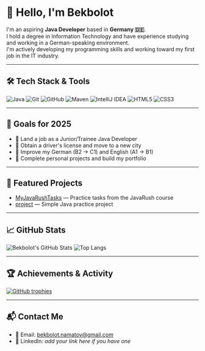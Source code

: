 # 👋 Hello, I'm Bekbolot

I'm an aspiring **Java Developer** based in **Germany 🇩🇪**.  
I hold a degree in Information Technology and have experience studying and working in a German-speaking environment.  
I'm actively developing my programming skills and working toward my first job in the IT industry.

---

## 🛠️ Tech Stack & Tools

![Java](https://img.shields.io/badge/Java-ED8B00?style=for-the-badge&logo=java&logoColor=white)
![Git](https://img.shields.io/badge/Git-F05032?style=for-the-badge&logo=git&logoColor=white)
![GitHub](https://img.shields.io/badge/GitHub-181717?style=for-the-badge&logo=github&logoColor=white)
![Maven](https://img.shields.io/badge/Maven-C71A36?style=for-the-badge&logo=apachemaven&logoColor=white)
![IntelliJ IDEA](https://img.shields.io/badge/IntelliJ_IDEA-000000?style=for-the-badge&logo=intellijidea&logoColor=white)
![HTML5](https://img.shields.io/badge/HTML5-E34F26?style=for-the-badge&logo=html5&logoColor=white)
![CSS3](https://img.shields.io/badge/CSS3-1572B6?style=for-the-badge&logo=css3&logoColor=white)

---

## 🎯 Goals for 2025

- 🔹 Land a job as a Junior/Trainee Java Developer  
- 🔹 Obtain a driver's license and move to a new city  
- 🔹 Improve my German (B2 → C1) and English (A1 → B1)  
- 🔹 Complete personal projects and build my portfolio

---

## 📂 Featured Projects

- [MyJavaRushTasks](https://github.com/Bekbolot97/MyJavaRushTasks) — Practice tasks from the JavaRush course  
- [project](https://github.com/Bekbolot97/project) — Simple Java practice project

---

## 📈 GitHub Stats

![Bekbolot's GitHub Stats](https://github-readme-stats.vercel.app/api?username=Bekbolot97&show_icons=true&theme=radical&locale=en)
![Top Langs](https://github-readme-stats.vercel.app/api/top-langs/?username=Bekbolot97&layout=compact&theme=radical)

---

## 🏆 Achievements & Activity

[![GitHub trophies](https://github-profile-trophy.vercel.app/?username=Bekbolot97&theme=gruvbox&column=7)](https://github.com/ryo-ma/github-profile-trophy)

---

## 📬 Contact Me

- 📧 Email: bekbolot.namatov@gmail.com  
- 💼 LinkedIn: *add your link here if you have one*  
